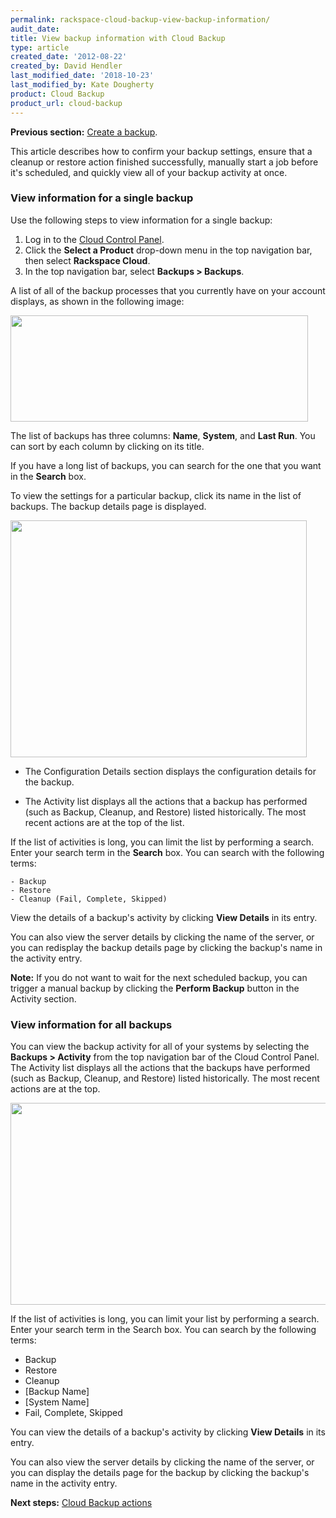 ```yaml
---
permalink: rackspace-cloud-backup-view-backup-information/
audit_date:
title: View backup information with Cloud Backup
type: article
created_date: '2012-08-22'
created_by: David Hendler
last_modified_date: '2018-10-23'
last_modified_by: Kate Dougherty
product: Cloud Backup
product_url: cloud-backup
---
```


**Previous section:** [Create a backup](/how-to/rackspace-cloud-backup-create-a-backup).

This article describes how to confirm your backup settings, ensure that a cleanup or restore action finished successfully, manually start a job before it's scheduled, and quickly view all of your backup activity at once.

### View information for a single backup

Use the following steps to view information for a single backup:

1. Log in to the [Cloud Control Panel](https://login.rackspace.com).
2. Click the **Select a Product** drop-down menu in the top navigation bar,
   then select **Rackspace Cloud**.
3. In the top navigation bar, select **Backups > Backups**.

A list of all of the backup processes that you currently have on your account
displays, as shown in the following image:

<img alt="" height="170" src="https://8026b2e3760e2433679c-fffceaebb8c6ee053c935e8915a3fbe7.ssl.cf2.rackcdn.com/field/image/1842-2039-IMG-1.png" width="476" />

The list of backups has three columns: **Name**, **System**, and **Last Run**. You can sort by each column by clicking on its title.

If you have a long list of backups, you can search for the one that you want in the **Search** box.

To view the settings for a particular backup, click its name in the list of backups. The backup details page is displayed.

<img alt="" height="379" src="https://8026b2e3760e2433679c-fffceaebb8c6ee053c935e8915a3fbe7.ssl.cf2.rackcdn.com/field/image/1842-2039-IMG-2.png" width="474" />

-  The Configuration Details section displays the configuration details for the backup.

-  The Activity list displays all the actions that a backup has performed (such as Backup, Cleanup, and Restore) listed historically. The most recent actions are at the top of the list.

  If the list of activities is long, you can limit the list by performing a search. Enter your search term in the **Search** box. You can search with the following terms:

    - Backup
    - Restore
    - Cleanup (Fail, Complete, Skipped)

View the details of a backup's activity by clicking **View Details** in its entry.

You can also view the server details by clicking the name of the server, or you can redisplay the backup details page by clicking the backup's name in the activity entry.

**Note:** If you do not want to wait for the next scheduled backup, you can trigger a manual backup by clicking the **Perform Backup** button in the Activity section.

### View information for all backups

You can view the backup activity for all of your systems by selecting the **Backups > Activity** from the top navigation bar of the Cloud Control Panel. The Activity list displays all the actions that the backups have performed (such as Backup, Cleanup, and Restore) listed historically. The most recent actions are at the  top.

<img alt="" height="323" src="https://8026b2e3760e2433679c-fffceaebb8c6ee053c935e8915a3fbe7.ssl.cf2.rackcdn.com/field/image/1842-2039-IMG-3.png" width="666" />

If the list of activities is long, you can limit your list by performing a search. Enter your search term in the Search box. You can
search by the following terms:

- Backup
- Restore
- Cleanup
- [Backup Name]
- [System Name]
- Fail, Complete, Skipped

You can view the details of a backup's activity by clicking **View Details** in its entry.

You can also view the server details by clicking the name of the server, or you can display the details page for the backup by clicking the backup's name in the activity entry.

**Next steps:** [Cloud Backup actions](/how-to/rackspace-cloud-backup-backup-actions)

